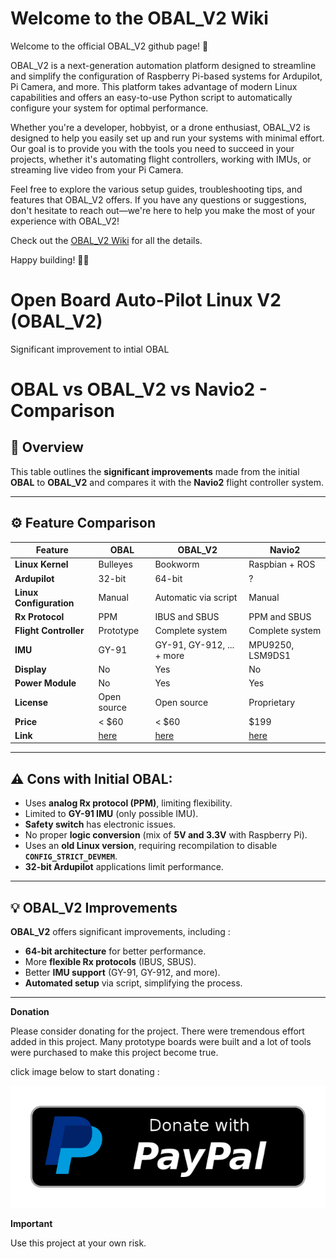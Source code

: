 # Welcome to the OBAL_V2 Wiki

Welcome to the official OBAL_V2 github page! 🚀

OBAL_V2 is a next-generation automation platform designed to streamline and simplify the configuration of Raspberry Pi-based systems for Ardupilot, Pi Camera, and more. This platform takes advantage of modern Linux capabilities and offers an easy-to-use Python script to automatically configure your system for optimal performance.

Whether you're a developer, hobbyist, or a drone enthusiast, OBAL_V2 is designed to help you easily set up and run your systems with minimal effort. Our goal is to provide you with the tools you need to succeed in your projects, whether it's automating flight controllers, working with IMUs, or streaming live video from your Pi Camera.

Feel free to explore the various setup guides, troubleshooting tips, and features that OBAL_V2 offers. If you have any questions or suggestions, don't hesitate to reach out—we're here to help you make the most of your experience with OBAL_V2!

Check out the [OBAL_V2 Wiki](https://github.com/akhodeir/OBAL_V2/wiki) for all the details.


Happy building! 🚁✨

# Open Board Auto-Pilot Linux V2 (OBAL_V2)
Significant improvement to intial OBAL

# OBAL vs OBAL_V2 vs Navio2 - Comparison

## 🚀 Overview
This table outlines the **significant improvements** made from the initial **OBAL** to **OBAL_V2** and compares it with the **Navio2** flight controller system.

---

## ⚙️ **Feature Comparison**

| Feature                | OBAL          | OBAL_V2        | Navio2             |
|------------------------|---------------|----------------|--------------------|
| **Linux Kernel**        | Bulleyes      | Bookworm       | Raspbian + ROS     |
| **Ardupilot**           | 32-bit        | 64-bit         | ?                  |
| **Linux Configuration** | Manual        | Automatic via script | Manual        |
| **Rx Protocol**         | PPM           | IBUS and SBUS  | PPM and SBUS       |
| **Flight Controller**   | Prototype     | Complete system| Complete system    |
| **IMU**                 | GY-91         | GY-91, GY-912, ... + more | MPU9250, LSM9DS1 |
| **Display**             | No            | Yes            | No                 |
| **Power Module**        | No            | Yes            | Yes                |
| **License**             | Open source   | Open source    | Proprietary        |
| **Price**               | < $60         | < $60          | $199               |
| **Link**                | [here](https://github.com/HefnySco/OBAL)     | [here](#)      | [here](https://navio2.hipi.io/)        |

---

## ⚠️ **Cons with Initial OBAL:**
- Uses **analog Rx protocol (PPM)**, limiting flexibility.
- Limited to **GY-91 IMU** (only possible IMU).
- **Safety switch** has electronic issues.
- No proper **logic conversion** (mix of **5V and 3.3V** with Raspberry Pi).
- Uses an **old Linux version**, requiring recompilation to disable **`CONFIG_STRICT_DEVMEM`**.
- **32-bit Ardupilot** applications limit performance.

---
## 💡 **OBAL_V2 Improvements**  
**OBAL_V2** offers significant improvements, including :
- **64-bit architecture** for better performance.
- More **flexible Rx protocols** (IBUS, SBUS).
- Better **IMU support** (GY-91, GY-912, and more).
- **Automated setup** via script, simplifying the process.
  
---


**Donation**

Please consider donating for the project. There were tremendous effort added in this project. 
Many prototype boards were built and a lot of tools were purchased to make this project become true.

click image below to start donating :

[
![Donate with PayPal](https://github.com/akhodeir/OBAL_V2/blob/main/photo/paypal-donate-button.png)
](https://www.paypal.com/donate/?hosted_button_id=LGAC3VKW2A8ZA)

**Important**

Use this project at your own risk. 
